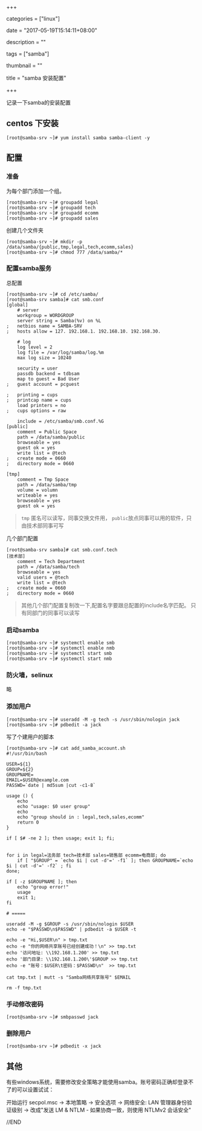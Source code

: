 +++

categories = ["linux"]

date = "2017-05-19T15:14:11+08:00"

description = ""

tags = ["samba"]

thumbnail = ""

title = "samba 安装配置"

+++

记录一下samba的安装配置

<!--more-->

## centos 下安装

```
[root@samba-srv ~]# yum install samba samba-client -y
```

## 配置

### 准备

为每个部门添加一个组。
```
[root@samba-srv ~]# groupadd legal
[root@samba-srv ~]# groupadd tech
[root@samba-srv ~]# groupadd ecomm
[root@samba-srv ~]# groupadd sales
```

创建几个文件夹

```
[root@samba-srv ~]# mkdir -p /data/samba/{public,tmp,legal,tech,ecomm,sales}
[root@samba-srv ~]# chmod 777 /data/samba/*
```

### 配置samba服务

总配置

```
[root@samba-srv ~]# cd /etc/samba/
[root@samba-srv samba]# cat smb.conf
[global]
	# server
	workgroup = WORDGROUP
	server string = Samba(%v) on %L
;	netbios name = SAMBA-SRV
;	hosts allow = 127. 192.168.1. 192.168.10. 192.168.30.

	# log
	log level = 2
	log file = /var/log/samba/log.%m
	max log size = 10240

	security = user
	passdb backend = tdbsam
	map to guest = Bad User
;	guest account = pcguest

;	printing = cups
;	printcap name = cups
	load printers = no
;	cups options = raw

	include = /etc/samba/smb.conf.%G
[public]
	comment = Public Space
	path = /data/samba/public
	browseable = yes
	guest ok = yes
	write list = @tech
;	create mode = 0660
;	directory mode = 0660

[tmp]
	comment = Tmp Space
	path = /data/samba/tmp
	volume = volumn
	writeable = yes
	browseable = yes
	guest ok = yes
```

> `tmp` 匿名可以读写，同事交换文件用，
> `public`放点同事可以用的软件，只由技术部同事可写

几个部门配置

```
[root@samba-srv samba]# cat smb.conf.tech
[技术部]
	comment = Tech Department
	path = /data/samba/tech
	browseable = yes
	valid users = @tech
	write list = @tech
;	create mode = 0660
;	directory mode = 0660
```

> 其他几个部门配置复制改一下,配置名字要跟总配置的include名字匹配。
> 只有同部门的同事可以读写

### 启动samba

```
[root@samba-srv ~]# systemctl enable smb
[root@samba-srv ~]# systemctl enable nmb
[root@samba-srv ~]# systemctl start smb
[root@samba-srv ~]# systemctl start nmb
```

### 防火墙，selinux 

略

### 添加用户

```
[root@samba-srv ~]# useradd -M -g tech -s /usr/sbin/nologin jack
[root@samba-srv ~]# pdbedit -a jack
```

写了个建用户的脚本

```
[root@samba-srv ~]# cat add_samba_account.sh
#!/usr/bin/bash

USER=${1}
GROUP=${2}
GROUPNAME=
EMAIL=$USER@example.com
PASSWD=`date | md5sum |cut -c1-8`

usage () {
	echo
	echo "usage: $0 user group"
	echo
	echo "group should in : legal,tech,sales,ecomm"
	return 0
}

if [ $# -ne 2 ]; then usage; exit 1; fi;


for i in legal=法务部 tech=技术部 sales=销售部 ecomm=电商部; do
	if [ "$GROUP" = `echo $i | cut -d'=' -f1` ]; then GROUPNAME=`echo $i | cut -d'=' -f2` ; fi
done;

if [ -z $GROUPNAME ]; then
	echo "group error!"
	usage
	exit 1;
fi

# =====

useradd -M -g $GROUP -s /usr/sbin/nologin $USER
echo -e "$PASSWD\n$PASSWD" | pdbedit -a $USER -t

echo -e "Hi,$USER\n" > tmp.txt
echo -e "你的网络共享账号已经创建成功！\n" >> tmp.txt
echo '访问地址: \\192.168.1.200' >> tmp.txt
echo '部门目录: \\192.168.1.200\'$GROUP >> tmp.txt
echo -e "账号：$USER\t密码：$PASSWD\n"  >> tmp.txt

cat tmp.txt | mutt -s "Samba网络共享账号" $EMAIL

rm -f tmp.txt
```

### 手动修改密码

```
[root@samba-srv ~]# smbpasswd jack
```

### 删除用户

```
[root@samba-srv ~]# pdbedit -x jack
```

## 其他

有些windows系统，需要修改安全策略才能使用samba。账号密码正确却登录不了的可以设置试试：

开始运行 secpol.msc -> 本地策略 -> 安全选项 -> 网络安全: LAN 管理器身份验证级别 -> 改成"发送 LM & NTLM - 如果协商一致，则使用 NTLMv2 会话安全"

//END
